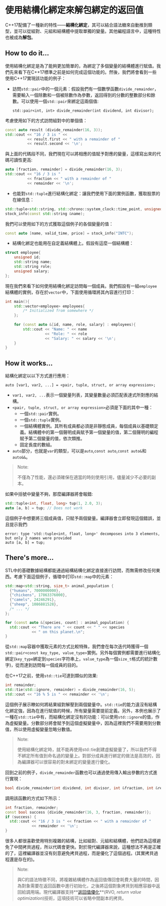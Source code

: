 # 使用結構化綁定來解包綁定的返回值

C++17配備了一種新的特性——**結構化綁定**，其可以結合語法糖來自動推到類型，並可以從組對、元組和結構體中提取單獨的變量。其他編程語言中，這種特性也被成為**解包**。

## How to do it...

使用結構化綁定是為了能夠更加簡單的，為綁定了多個變量的結構體進行賦值。我們先來看下在C++17標準之前是如何完成這個功能的。然後，我們將會看到一些使用C++17實現該功能的例子：

- 訪問`std::pair`中的一個元素：假設我們有一個數學函數`divide_remainder`，需要輸入一個除數和一個被除數作為參數，返回得到的分數的整數部分和餘數。可以使用一個`std::pair`來綁定這兩個值:

  `std::pair<int, int> divide_remainder(int dividend, int divisor);`

考慮使用如下的方式訪問組對中的單個值：

```c++
const auto result (divide_remainder(16, 3));
std::cout << "16 / 3 is " <<
          << result.first << " with a remainder of "
          << result.second << '\n';
```

與上面的代碼段不同，我們現在可以將相應的值賦予對應的變量，這樣寫出來的代碼可讀性更高:

```c++
auto [fraction, remainder] = divide_remainder(16, 3);
std::cout << "16 / 3 is "
          << fraction << " with a remainder of "
          << remainder << '\n';
```

- 也能對`std::tuple`進行結構化綁定：讓我們使用下面的實例函數，獲取股票的在線信息：

```c++
std::tuple<std::string, std::chrono::system_clock::time_point, unsigned>
stock_info(const std::string &name);
```

我們可以使用如下的方式獲取這個例子的各個變量的值：

```c++
const auto [name, valid_time, price] = stock_info("INTC");
```

* 結構化綁定也能用在自定義結構體上。假設有這麼一個結構體：

```c++
struct employee{
    unsigned id;
    std::string name;
    std::string role;
    unsigned salary;
};
```

現在我們來看下如何使用結構化綁定訪問每一個成員。我們假設有一組`employee`結構體的實例，存在於`vector`中，下面使用循環將其內容進行打印：

```c++
int main(){
    std::vector<employee> employees{
        /* Initialized from somewhere */
    };
    
    for (const auto &[id, name, role, salary] : employees){
        std::cout << "Name: " << name
                  << "Role: " << role
                  << "Salary: " << salary << '\n';
    }
}
```

## How it works...

結構化綁定以以下方式進行應用：

`auto [var1, var2, ...] = <pair, tuple, struct, or array expression>;`

- `var1, var2, ...`表示一個變量列表，其變量數量必須匹配表達式所對應的結構。
- `<pair, tuple, struct, or array expression>`必須是下面的其中一種：
  - 一個`std::pair`實例。
  - 一個`std::tuple`實例。
  - 一個結構體實例。其所有成員都必須是非靜態成員，每個成員以基礎類定義。結構體中的第一個聲明成員賦予第一個變量的值，第二個聲明的編程賦予第二個變量的值，依次類推。
  - 固定長度的數組。
- `auto`部分，也就是`var`的類型，可以是`auto`,`const auto`,`const auto&`和`auto&&`。

> Note:
>
> 不僅為了性能，還必須確保在適當的時刻使用引用，儘量減少不必要的副本。

如果中括號中變量不夠，那麼編譯器將會報錯:

```c++
std::tuple<int, float, long> tup(1, 2.0, 3);
auto [a, b] = tup; // Does not work
```

這個例子中想要將三個成員值，只賦予兩個變量。編譯器會立即發現這個錯誤，並且提示我們:

```
error: type 'std::tuple<int, float, long>' decomposes into 3 elements, but only 2 names were provided
auto [a, b] = tup;
```

## There's more...

STL中的基礎數據結構都能通過結構結構化綁定直接進行訪問，而無需修改任何東西。考慮下面這個例子，循環中打印`std::map`中的元素：

```c++
std::map<std::string, size_t> animal_population {
  {"humans", 7000000000},
  {"chickens", 17863376000},
  {"camels", 24246291},
  {"sheep", 1086881528},
  /* ... */
};

for (const auto &[species, count] : animal_population) {
  std::cout << "There are " << count << " " << species
            << " on this planet.\n";
}
```

從`std::map`容器中獲取元素的方式比較特殊，我們會在每次迭代時獲得一個`std::pair<const key_type, value_type>`實例。另外每個實例都需要進行結構化綁定(`key_type`綁定到`species`字符串上，`value_type`為一個`size_t`格式的統計數字)，從而達到訪問每一個成員的目的。

在C++17之前，使用`std::tie`可達到類似的效果:

```c++
int remainder;
std::tie(std::ignore, remainder) = divide_remainder(16, 5);
std::cout << "16 % 5 is " << remainder << '\n';
```

這個例子展示瞭如何將結果組對解壓到兩個變量中。`std::tie`的能力遠沒有結構化綁定強，因為在進行賦值的時候，所有變量需要提前定義。另外，本例也展示了一種在`std::tie`中有，而結構化綁定沒有的功能：可以使用`std::ignore`的值，作為虛擬變量。分數部分將會賦予到這個虛擬變量中，因為這裡我們不需要用到分數值，所以使用虛擬變量忽略分數值。

> Note:
>
> 使用結構化綁定時，就不能再使用std::tie創建虛擬變量了，所以我們不得不綁定所有值到命名過的變量上。對部分成員進行綁定的做法是高效的，因為編譯器可以很容易的對未綁定的變量進行優化。

回到之前的例子，`divide_remainder`函數也可以通過使用傳入輸出參數的方式進行實現：

```c++
bool divide_remainder(int dividend, int divisor, int &fraction, int &remainder);
```

調用該函數的方式如下所示：

```c++
int fraction, remainder;
const bool success {divide_remainder(16, 3, fraction, remainder)};
if (success) {
  std::cout << "16 / 3 is " << fraction << " with a remainder of "
            << remainder << '\n';
}
```

很多人都很喜歡使用特別複雜的結構，比如組對、元組和結構體，他們認為這樣避免了中間拷貝過程，所以代碼會更快。對於現代編譯器來說，這種想法不再是正確的了，這裡編譯器並沒有刻意避免拷貝過程，而是優化了這個過程。(其實拷貝過程還是存在的)。

> Note:
>
> 與C的語法特徵不同，將複雜結構體作為返回值傳回會耗費大量的時間，因為對象需要在返回函數中進行初始化，之後將這個對象拷貝到相應容器中返回給調用端。現代編譯器支持**[返回值優化](https://zh.wikipedia.org/wiki/%E8%BF%94%E5%9B%9E%E5%80%BC%E4%BC%98%E5%8C%96)**(RVO, *return value optimization*)技術，這項技術可以省略中間副本的拷貝。